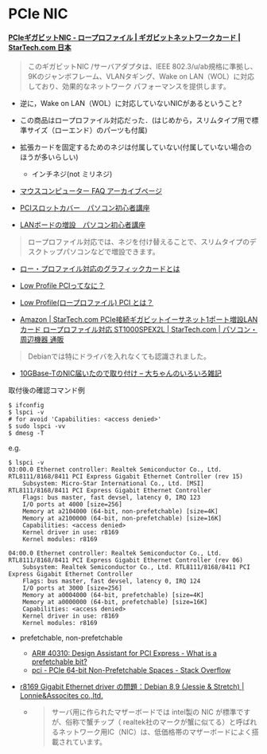# PCIe NIC

#### [PCIeギガビットNIC \- ロープロファイル \| ギガビットネットワークカード \| StarTech\.com 日本]( https://www.startech.com/jp/Networking-IO/Adapter-Cards/Low-Profile-PCIe-Gigabit-NIC~ST1000SPEX2L )

> このギガビットNIC /サーバアダプタは、IEEE 802.3/u/ab規格に準拠し、9Kのジャンボフレーム、VLANタギング、Wake on LAN（WOL）に対応しており、効果的なネットワーク パフォーマンスを提供します。

* 逆に，Wake on LAN（WOL）に対応していないNICがあるということ?

* この商品はロープロファイル対応だった．(はじめから，スリムタイプ用で標準サイズ（ローエンド）のパーツも付属)
* 拡張カードを固定するためのネジは付属していない(付属していない場合のほうが多いらしい)
  * インチネジ(not ミリネジ)

* [マウスコンピューター FAQ アーカイブページ]( https://www2.mouse-jp.co.jp/ssl/user_support2/sc_faq_documents.asp?FaqID=23311 )
* [PCIスロットカバー　パソコン初心者講座]( https://www.pc-master.jp/jisaku/pcislot-cover.html )

* [LANボードの増設　パソコン初心者講座]( https://www.pc-master.jp/jisaku/lan-z.html )
> ロープロファイル対応では、ネジを付け替えることで、スリムタイプのデスクトップパソコンなどで増設できます。

* [ロー・プロファイル対応のグラフィックカードとは]( http://www.pasonisan.com/pc-gpu/02dgpu-lowprofile.html )
* [Low Profile PCIってなに？]( https://www.ratocsystems.com/products/subpage/lowpro/index.html )
* [Low Profile\(ロープロファイル\) PCI とは？]( https://note.cman.jp/pci/low_profile/ )

* [Amazon \| StarTech\.com PCIe接続ギガビットイーサネット1ポート増設LANカード ロープロファイル対応 ST1000SPEX2L \| StarTech\.com \| パソコン・周辺機器 通販]( https://www.amazon.co.jp/STARTECH-COM-ST1000SPEX2L-%E3%82%B9%E3%82%BF%E3%83%BC%E3%83%86%E3%83%83%E3%82%AF-com-PCIe%E6%8E%A5%E7%B6%9A%E3%82%AE%E3%82%AC%E3%83%93%E3%83%83%E3%83%88%E3%82%A4%E3%83%BC%E3%82%B5%E3%83%8D%E3%83%83%E3%83%881%E3%83%9D%E3%83%BC%E3%83%88%E5%A2%97%E8%A8%ADLAN%E3%82%AB%E3%83%BC%E3%83%89-%E3%83%AD%E3%83%BC%E3%83%97%E3%83%AD%E3%83%95%E3%82%A1%E3%82%A4%E3%83%AB%E5%AF%BE%E5%BF%9C/dp/B00E4KZDJ0 )

> Debianでは特にドライバを入れなくても認識されました。

* [10GBase\-TのNIC届いたので取り付け – 大ちゃんのいろいろ雑記]( https://www.taruki.com/wp/?p=6394 )

取付後の確認コマンド例
```
$ ifconfig
$ lspci -v
# for avoid 'Capabilities: <access denied>'
$ sudo lspci -vv
$ dmesg -T
```

e.g.
```
$ lspci -v
03:00.0 Ethernet controller: Realtek Semiconductor Co., Ltd. RTL8111/8168/8411 PCI Express Gigabit Ethernet Controller (rev 15)
	Subsystem: Micro-Star International Co., Ltd. [MSI] RTL8111/8168/8411 PCI Express Gigabit Ethernet Controller
	Flags: bus master, fast devsel, latency 0, IRQ 123
	I/O ports at 4000 [size=256]
	Memory at a2104000 (64-bit, non-prefetchable) [size=4K]
	Memory at a2100000 (64-bit, non-prefetchable) [size=16K]
	Capabilities: <access denied>
	Kernel driver in use: r8169
	Kernel modules: r8169

04:00.0 Ethernet controller: Realtek Semiconductor Co., Ltd. RTL8111/8168/8411 PCI Express Gigabit Ethernet Controller (rev 06)
	Subsystem: Realtek Semiconductor Co., Ltd. RTL8111/8168/8411 PCI Express Gigabit Ethernet Controller
	Flags: bus master, fast devsel, latency 0, IRQ 124
	I/O ports at 3000 [size=256]
	Memory at a0004000 (64-bit, prefetchable) [size=4K]
	Memory at a0000000 (64-bit, prefetchable) [size=16K]
	Capabilities: <access denied>
	Kernel driver in use: r8169
	Kernel modules: r8169
```

* prefetchable, non-prefetchable
  * [AR\# 40310: Design Assistant for PCI Express \- What is a prefetchable bit?]( https://www.xilinx.com/support/answers/40310.html )
  * [pci \- PCIe 64\-bit Non\-Prefetchable Spaces \- Stack Overflow]( https://stackoverflow.com/questions/10456779/pcie-64-bit-non-prefetchable-spaces )

* [r8169 Gigabit Ethernet driver の問題：Debian 8,9 \(Jessie & Stretch\) \| Lonnie&Assocites co\.,ltd\.]( https://www.lonnie.co.jp/linux/r8169-driver/ )
  * > サーバ用に作られたマザーボードでは intel製の NIC が標準ですが、俗称で蟹チップ（ realtek社のマークが蟹に似てる）と呼ばれるネットワーク用IC（NIC）は、低価格帯のマザーボードによく搭載されています。
